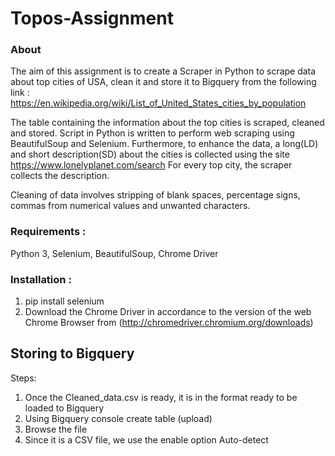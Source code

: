 # Topos-Assignment

### About
The aim of this assignment is to create a Scraper in Python to scrape data about top cities of USA, clean it and store it to Bigquery from the following link :
https://en.wikipedia.org/wiki/List_of_United_States_cities_by_population

The table containing the information about the top cities is scraped, cleaned and stored.
Script in Python is written to perform web scraping using BeautifulSoup and Selenium. 
Furthermore, to enhance the data, a long(LD) and short description(SD) about the cities is collected using the site https://www.lonelyplanet.com/search
For every top city, the scraper collects the description.

Cleaning of data involves stripping of blank spaces, percentage signs, commas from numerical values and unwanted characters.

### Requirements : 
Python 3, Selenium, BeautifulSoup, Chrome Driver

### Installation :
1) pip install selenium
2) Download the Chrome Driver in accordance to the version of the web Chrome Browser from (http://chromedriver.chromium.org/downloads)

## Storing to Bigquery
Steps:
1) Once the Cleaned_data.csv is ready, it is in the format ready to be loaded to Bigquery
2) Using Bigquery console create table (upload)
3) Browse the file
4) Since it is a CSV file, we use the enable option Auto-detect

